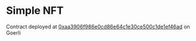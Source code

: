 # Simple NFT

Contract deployed at [0xaa3906f986e0cd86e64c1e30ce500c1de1ef46ad](https://goerli.etherscan.io/address/0xaa3906f986e0cd86e64c1e30ce500c1de1ef46ad) on Goerli
